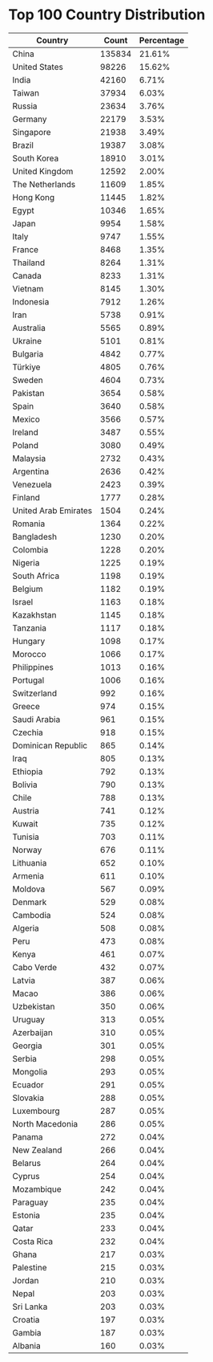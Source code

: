 # Top 100 Country Distribution
| Country | Count | Percentage |
|----|----|----|
| China | 135834 | 21.61% |
| United States | 98226 | 15.62% |
| India | 42160 | 6.71% |
| Taiwan | 37934 | 6.03% |
| Russia | 23634 | 3.76% |
| Germany | 22179 | 3.53% |
| Singapore | 21938 | 3.49% |
| Brazil | 19387 | 3.08% |
| South Korea | 18910 | 3.01% |
| United Kingdom | 12592 | 2.00% |
| The Netherlands | 11609 | 1.85% |
| Hong Kong | 11445 | 1.82% |
| Egypt | 10346 | 1.65% |
| Japan | 9954 | 1.58% |
| Italy | 9747 | 1.55% |
| France | 8468 | 1.35% |
| Thailand | 8264 | 1.31% |
| Canada | 8233 | 1.31% |
| Vietnam | 8145 | 1.30% |
| Indonesia | 7912 | 1.26% |
| Iran | 5738 | 0.91% |
| Australia | 5565 | 0.89% |
| Ukraine | 5101 | 0.81% |
| Bulgaria | 4842 | 0.77% |
| Türkiye | 4805 | 0.76% |
| Sweden | 4604 | 0.73% |
| Pakistan | 3654 | 0.58% |
| Spain | 3640 | 0.58% |
| Mexico | 3566 | 0.57% |
| Ireland | 3487 | 0.55% |
| Poland | 3080 | 0.49% |
| Malaysia | 2732 | 0.43% |
| Argentina | 2636 | 0.42% |
| Venezuela | 2423 | 0.39% |
| Finland | 1777 | 0.28% |
| United Arab Emirates | 1504 | 0.24% |
| Romania | 1364 | 0.22% |
| Bangladesh | 1230 | 0.20% |
| Colombia | 1228 | 0.20% |
| Nigeria | 1225 | 0.19% |
| South Africa | 1198 | 0.19% |
| Belgium | 1182 | 0.19% |
| Israel | 1163 | 0.18% |
| Kazakhstan | 1145 | 0.18% |
| Tanzania | 1117 | 0.18% |
| Hungary | 1098 | 0.17% |
| Morocco | 1066 | 0.17% |
| Philippines | 1013 | 0.16% |
| Portugal | 1006 | 0.16% |
| Switzerland | 992 | 0.16% |
| Greece | 974 | 0.15% |
| Saudi Arabia | 961 | 0.15% |
| Czechia | 918 | 0.15% |
| Dominican Republic | 865 | 0.14% |
| Iraq | 805 | 0.13% |
| Ethiopia | 792 | 0.13% |
| Bolivia | 790 | 0.13% |
| Chile | 788 | 0.13% |
| Austria | 741 | 0.12% |
| Kuwait | 735 | 0.12% |
| Tunisia | 703 | 0.11% |
| Norway | 676 | 0.11% |
| Lithuania | 652 | 0.10% |
| Armenia | 611 | 0.10% |
| Moldova | 567 | 0.09% |
| Denmark | 529 | 0.08% |
| Cambodia | 524 | 0.08% |
| Algeria | 508 | 0.08% |
| Peru | 473 | 0.08% |
| Kenya | 461 | 0.07% |
| Cabo Verde | 432 | 0.07% |
| Latvia | 387 | 0.06% |
| Macao | 386 | 0.06% |
| Uzbekistan | 350 | 0.06% |
| Uruguay | 313 | 0.05% |
| Azerbaijan | 310 | 0.05% |
| Georgia | 301 | 0.05% |
| Serbia | 298 | 0.05% |
| Mongolia | 293 | 0.05% |
| Ecuador | 291 | 0.05% |
| Slovakia | 288 | 0.05% |
| Luxembourg | 287 | 0.05% |
| North Macedonia | 286 | 0.05% |
| Panama | 272 | 0.04% |
| New Zealand | 266 | 0.04% |
| Belarus | 264 | 0.04% |
| Cyprus | 254 | 0.04% |
| Mozambique | 242 | 0.04% |
| Paraguay | 235 | 0.04% |
| Estonia | 235 | 0.04% |
| Qatar | 233 | 0.04% |
| Costa Rica | 232 | 0.04% |
| Ghana | 217 | 0.03% |
| Palestine | 215 | 0.03% |
| Jordan | 210 | 0.03% |
| Nepal | 203 | 0.03% |
| Sri Lanka | 203 | 0.03% |
| Croatia | 197 | 0.03% |
| Gambia | 187 | 0.03% |
| Albania | 160 | 0.03% |
